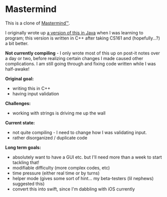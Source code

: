 # Mastermind

This is a clone of <a href="http://en.wikipedia.org/wiki/Mastermind_(board_game)">Mastermind™</a>.  

I originally wrote up <a href="https://github.com/Sheyin/Mastermind">a version of this in Java</a> when I was learning to program; this version is written in C++ after taking CS161 and (hopefully...?) a bit better.

<b>Not currently compiling</b> - I only wrote most of this up on post-it notes over a day or two, before realizing certain changes I made caused other complications.  I am still going through and fixing code written while I was half-awake!

<b>Original goal:</b>
- writing this in C++
- having input validation
 
<b>Challenges:</b>
- working with strings is driving me up the wall

<b>Current state:</b>
- not quite compiling - I need to change how I was validating input.
- rather disorganized / duplicate code

<b>Long term goals:</b>
- absolutely want to have a GUI etc. but I'll need more than a week to start tackling that!
- modifiable difficulty (more complex codes, etc)
- time pressure (either real time or by turns)
- helper mode (gives some sort of hint... my beta-testers (lil nephews) suggested this)
- convert this into swift, since I'm dabbling with iOS currently
